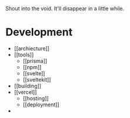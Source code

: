 Shout into the void. It'll disappear in a little while.

# Development

- [[archiecture]]
- [[tools]]
  - [[prisma]]
  - [[npm]]
  - [[svelte]]
  - [[sveltekit]]
- [[building]]
- [[vercel]]
  - [[hosting]]
  - [[deployment]]
-
